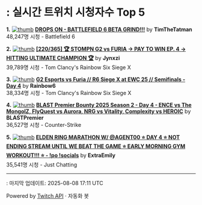# : 실시간 트위치 시청자수 Top 5

**1.** [![thumb](https://static-cdn.jtvnw.net/previews-ttv/live_user_timthetatman-320x180.jpg)](https://twitch.tv/TimTheTatman)
**[DROPS ON - BATTLEFIELD 6 BETA GRIND!!!](https://twitch.tv/TimTheTatman)** by **TimTheTatman**<br>48,247명 시청  - Battlefield 6

**2.** [![thumb](https://static-cdn.jtvnw.net/previews-ttv/live_user_jynxzi-320x180.jpg)](https://twitch.tv/Jynxzi)
**[[220/365] 🏆 STOMPN G2 vs FURIA -> PAY TO WIN EP. 4 -> HITTING ULTIMATE CHAMPION 🏆](https://twitch.tv/Jynxzi)** by **Jynxzi**<br>39,789명 시청  - Tom Clancy's Rainbow Six Siege X

**3.** [![thumb](https://static-cdn.jtvnw.net/previews-ttv/live_user_rainbow6-320x180.jpg)](https://twitch.tv/Rainbow6)
**[G2 Esports vs Furia // R6 Siege X at EWC 25 // Semifinals - Day 4](https://twitch.tv/Rainbow6)** by **Rainbow6**<br>38,334명 시청  - Tom Clancy's Rainbow Six Siege X

**4.** [![thumb](https://static-cdn.jtvnw.net/previews-ttv/live_user_blastpremier-320x180.jpg)](https://twitch.tv/BLASTPremier)
**[BLAST Premier Bounty 2025 Season 2 - Day 4 - ENCE vs The MongolZ, FlyQuest vs Aurora, NRG vs Vitality, Complexity vs HEROIC](https://twitch.tv/BLASTPremier)** by **BLASTPremier**<br>36,527명 시청  - Counter-Strike

**5.** [![thumb](https://static-cdn.jtvnw.net/previews-ttv/live_user_extraemily-320x180.jpg)](https://twitch.tv/ExtraEmily)
**[ELDEN RING MARATHON W/ @AGENT00 ⭐ DAY 4 ⭐ NOT ENDING STREAM UNTIL WE BEAT THE GAME ⭐ EARLY MORNING GYM WORKOUT!!! ⭐ - !po !socials](https://twitch.tv/ExtraEmily)** by **ExtraEmily**<br>35,541명 시청  - Just Chatting


---
: 마지막 업데이트: 2025-08-08 17:11 UTC

Powered by [Twitch API](https://dev.twitch.tv/docs/api/reference) · 자동화 봇